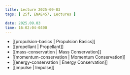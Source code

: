 ```yaml
---
title: Lecture 2025-09-03
tags: [ 25f, ENAE457, Lectures ]

date: 2025.09.03
time: 16:02:04-0400
---
```


- [[propulsion-basics | Propulsion Basics]]
- [[propellant | Propellant]]
- [[mass-conservation | Mass Conservation]]
- [[momentum-conservation | Momentum Conservation]]
- [[energy-conservation | Energy Conservation]]
- [[impulse | Impulse]]
